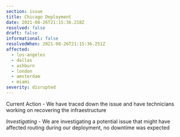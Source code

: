 ```yaml
---
section: issue
title: Chicago Deployment
date: 2021-08-26T21:15:36.218Z
resolved: false
draft: false
informational: false
resolvedWhen: 2021-08-26T21:15:36.251Z
affected:
  - los-angeles
  - dallas
  - ashburn
  - london
  - amsterdam
  - miami
severity: disrupted
---
```

Current Action - We have traced down the issue and have technicians working on recovering the infraestructure

*Investigating* - We are investigating a potential issue that might have affected routing during our deployment, no downtime was expected